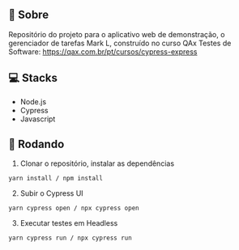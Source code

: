 ## 🤘 Sobre

Repositório do projeto para o aplicativo web de demonstração, o gerenciador de tarefas Mark L, construído no curso QAx Testes de Software: https://qax.com.br/pt/cursos/cypress-express 

## 💻 Stacks
- Node.js
- Cypress
- Javascript

## 🤖 Rodando

1. Clonar o repositório, instalar as dependências
```
yarn install / npm install
```

2. Subir o Cypress UI
```
yarn cypress open / npx cypress open 
```

3. Executar testes em Headless
```
yarn cypress run / npx cypress run 
```
